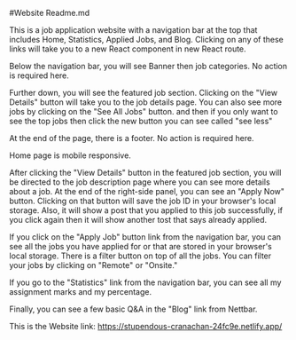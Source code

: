 #Website Readme.md

This is a job application website with a navigation bar at the top that includes Home, Statistics, Applied Jobs, and Blog. Clicking on any of these links will take you to a new React component in new React route.

Below the navigation bar, you will see Banner then job categories. No action is required here.

Further down, you will see the featured job section. Clicking on the "View Details" button will take you to the job details page.
You can also see more jobs by clicking on the "See All Jobs" button. and then if you only want to see the top jobs then click the new button you can see called "see less"

At the end of the page, there is a footer. No action is required here.

Home page is mobile responsive.

After clicking the "View Details" button in the featured job section, you will be directed to the job description page where you can see more details about a job. At the end of the right-side panel, you can see an "Apply Now" button. Clicking on that button will save the job ID in your browser's local storage. Also, it will show a post that you applied to this job successfully, if you click again then it will show another tost that says already applied.

If you click on the "Apply Job" button link from the navigation bar, you can see all the jobs you have applied for or that are stored in your browser's local storage. There is a filter button on top of all the jobs. You can filter your jobs by clicking on "Remote" or "Onsite."

If you go to the "Statistics" link from the navigation bar, you can see all my assignment marks and my percentage.

Finally, you can see a few basic Q&A in the "Blog" link from Nettbar.

This is the Website link: https://stupendous-cranachan-24fc9e.netlify.app/
